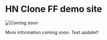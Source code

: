 # HN Clone FF demo site

![Coming soon](https://cdn.pixabay.com/photo/2017/10/16/12/30/coming-soon-2857144_1280.png)

More information coming soon. Test update!!
